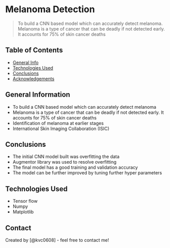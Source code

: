 # Melanoma Detection
> To build a CNN based model which can accurately detect melanoma. Melanoma is a type of cancer that can be deadly if not detected early. It accounts for 75% of skin cancer deaths


## Table of Contents
* [General Info](#general-information)
* [Technologies Used](#technologies-used)
* [Conclusions](#conclusions)
* [Acknowledgements](#acknowledgements)


## General Information
- To build a CNN based model which can accurately detect melanoma
- Melanoma is a type of cancer that can be deadly if not detected early. It accounts for 75% of skin cancer deaths
- Identification of melanoma at earlier stages
- International Skin Imaging Collaboration (ISIC)


## Conclusions
- The initial CNN model built was overfitting the data
- Augmentor library was used to resolve overfitting
- The final model has a good training and validation accuracy
- The model can be further improved by tuning further hyper parameters



## Technologies Used
- Tensor flow
- Numpy
- Matplotlib


## Contact
Created by [@kvc0608] - feel free to contact me!
